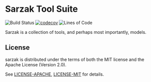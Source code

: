 # Sarzak Tool Suite

![Build Status](https://github.com/uberFoo/sarzak/workflows/Rust%20Test%20and%20Code%20Coverage/badge.svg)
[![codecov](https://codecov.io/gh/uberFoo/sarzak/branch/develop/graph/badge.svg?token=WNFALWY9XN)](https://codecov.io/gh/uberFoo/sarzak)
![Lines of Code](https://tokei.rs/b1/github/uberfoo/sarzak)

Sarzak is a collection of tools, and perhaps most importantly, models.

## License

sarzak is distributed under the terms of both the MIT license and the Apache License (Version 2.0).

See [LICENSE-APACHE](LICENSE-APACHE), [LICENSE-MIT](LICENSE-MIT) for details.
